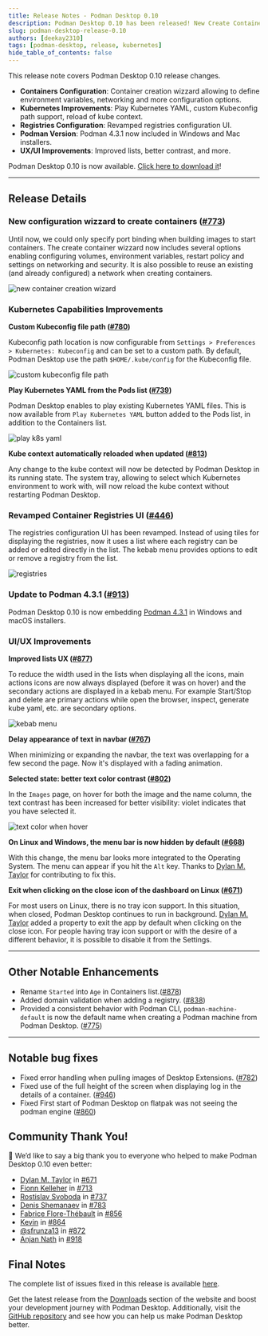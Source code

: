 ```yaml
---
title: Release Notes - Podman Desktop 0.10
description: Podman Desktop 0.10 has been released! New Create Container Wizard, improved Kubernetes workflows, revamped registries configuration, and more!
slug: podman-desktop-release-0.10
authors: [deekay2310]
tags: [podman-desktop, release, kubernetes]
hide_table_of_contents: false
---
```


This release note covers Podman Desktop 0.10 release changes.

- **Containers Configuration**: Container creation wizzard allowing to define environment variables, networking and more configuration options.
- **Kubernetes Improvements**: Play Kubernetes YAML, custom Kubeconfig path support, reload of kube context.
- **Registries Configuration**: Revamped registries configuration UI.
- **Podman Version**: Podman 4.3.1 now included in Windows and Mac installers.
- **UX/UI Improvements**: Improved lists, better contrast, and more.

Podman Desktop 0.10 is now available. [Click here to download it](/downloads)! 

<!--truncate-->
_________________

## Release Details

### New configuration wizzard to create containers ([#773](https://github.com/containers/podman-desktop/pull/773))

Until now, we could only specify port binding when building images to start containers. The create container wizzard now includes several options enabling configuring volumes, environment variables, restart policy and settings on networking and security. It is also possible to reuse an existing (and already configured) a network when creating containers.

![new container creation wizard](img/podman-desktop-release-0.10/new_container_creation_wizard.gif)

### Kubernetes Capabilities Improvements

**Custom Kubeconfig file path ([#780](https://github.com/containers/podman-desktop/pull/780))** 

Kubeconfig path location is now configurable from `Settings > Preferences > Kubernetes: Kubeconfig` and can be set to a custom path. By default, Podman Desktop use the path `$HOME/.kube/config` for the Kubeconfig file.

![custom kubeconfig file path](img/podman-desktop-release-0.10/custom-kubeconfig.png)

**Play Kubernetes YAML from the Pods list ([#739](https://github.com/containers/podman-desktop/pull/739))**

Podman Desktop enables to play existing Kubernetes YAML files. This is now available from `Play Kubernetes YAML` button added to the Pods list, in addition to the Containers list. 

![play k8s yaml](img/podman-desktop-release-0.10/play_k8s_yaml.gif)

**Kube context automatically reloaded when updated ([#813](https://github.com/containers/podman-desktop/pull/813))**

Any change to the kube context will now be detected by Podman Desktop in its running state. The system tray, allowing to select which Kubernetes environment to work with, will now reload the kube context without restarting Podman Desktop.

### Revamped Container Registries UI ([#446](https://github.com/containers/podman-desktop/issues/446))

The registries configuration UI has been revamped. Instead of using tiles for displaying the registries, now it uses a list where each registry can be added or edited directly in the list. The kebab menu provides options to edit or remove a registry from the list. 

![registries](img/podman-desktop-release-0.10/registries.png)

### Update to Podman 4.3.1 ([#913](https://github.com/containers/podman-desktop/issues/913))

Podman Desktop 0.10 is now embedding [Podman 4.3.1](https://github.com/containers/podman/releases/tag/v4.3.1) in Windows and macOS installers. 

### UI/UX Improvements

**Improved lists UX ([#877](https://github.com/containers/podman-desktop/pull/877))**

To reduce the width used in the lists when displaying all the icons, main actions icons are now always displayed (before it was on hover) and the secondary actions are displayed in a kebab menu. For example Start/Stop and delete are primary actions while open the browser, inspect, generate kube yaml, etc. are secondary options.

![kebab menu](img/podman-desktop-release-0.10/kebab-menu.png)

**Delay appearance of text in navbar ([#767](https://github.com/containers/podman-desktop/pull/767))**

When minimizing or expanding the navbar, the text was overlapping for a few second the page. Now it's displayed with a fading animation. 

**Selected state: better text color contrast ([#802](https://github.com/containers/podman-desktop/pull/802))**

In the `Images` page, on hover for both the image and the name column, the text contrast has been increased for better visibility: violet indicates that you have selected it.

![text color when hover](img/podman-desktop-release-0.10/text-color.gif)

**On Linux and Windows, the menu bar is now hidden by default ([#668](https://github.com/containers/podman-desktop/pull/668))**

With this change, the menu bar looks more integrated to the Operating System. The menu can appear if you hit the `Alt` key. Thanks to [Dylan M. Taylor](https://github.com/dylanmtaylor) for contributing to fix this.

**Exit when clicking on the close icon of the dashboard on Linux ([#671](https://github.com/containers/podman-desktop/pull/671))**

For most users on Linux, there is no tray icon support. In this situation, when closed, Podman Desktop continues to run in background. [Dylan M. Taylor](https://github.com/dylanmtaylor) added a property to exit the app by default when clicking on the close icon. For people having tray icon support or with the desire of a different behavior, it is possible to disable it from the Settings.

_________________

## Other Notable Enhancements

-  Rename `Started` into `Age` in Containers list.([#878](https://github.com/containers/podman-desktop/pull/878))
- Added domain validation when adding a registry. ([#838](https://github.com/containers/podman-desktop/pull/838))
- Provided a consistent behavior with Podman CLI, `podman-machine-default` is now the default name when creating a Podman machine from Podman Desktop. ([#775](https://github.com/containers/podman-desktop/pull/775))

_________________

## Notable bug fixes

- Fixed error handling when pulling images of Desktop Extensions. ([#782](https://github.com/containers/podman-desktop/pull/782))
- Fixed use of the full height of the screen when displaying log in the details of a container. ([#946](https://github.com/containers/podman-desktop/discussions/946))
- Fixed First start of Podman Desktop on flatpak was not seeing the podman engine ([#860](https://github.com/containers/podman-desktop/pull/860))

## Community Thank You!

🎉 We’d like to say a big thank you to everyone who helped to make Podman Desktop 0.10 even better:

- [Dylan M. Taylor](https://github.com/dylanmtaylor) in [#671](https://github.com/containers/podman-desktop/pull/671)
- [Fionn Kelleher](https://github.com/osslate) in [#713](https://github.com/containers/podman-desktop/pull/713)
- [Rostislav Svoboda](https://github.com/rsvoboda) in [#737](https://github.com/containers/podman-desktop/pull/737)
- [Denis Shemanaev](https://github.com/shemanaev) in [#783](https://github.com/containers/podman-desktop/pull/783)
- [Fabrice Flore-Thébault](https://github.com/themr0c) in [#856](https://github.com/containers/podman-desktop/pull/856)
- [Kevin](https://github.com/KevinAtSesam) in [#864](https://github.com/containers/podman-desktop/pull/864)
- [@sfrunza13](https://github.com/sfrunza13) in [#872](https://github.com/containers/podman-desktop/pull/872)
- [Anjan Nath](https://github.com/anjannath) in [#918](https://github.com/containers/podman-desktop/pull/918)

## Final Notes

The complete list of issues fixed in this release is available [here](https://github.com/containers/podman-desktop/issues?q=is%3Aclosed+milestone%3A0.10.0).

Get the latest release from the [Downloads](/downloads) section of the website and boost your development journey with Podman Desktop. Additionally, visit the [GitHub repository](https://github.com/containers/podman-desktop) and see how you can help us make Podman Desktop better. 
